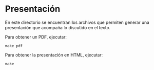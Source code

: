 # Presentación

En este directorio se encuentran los archivos que permiten generar una presentación que acompaña lo discutido en el texto.

Para obtener un PDF, ejecutar:

```
make pdf
```

Para obtener la presentación en HTML, ejecutar:

```
make 
```
